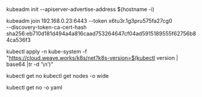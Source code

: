 

kubeadm init --apiserver-advertise-address $(hostname -i)

kubeadm join 192.168.0.23:6443 --token x6tu3r.1g3pru575fa27cg0 \
    --discovery-token-ca-cert-hash sha256:eb710d181d494a4a816caad753264647cf04ad5915189555f62756b84ca536f3  


kubectl apply -n kube-system -f \
    "https://cloud.weave.works/k8s/net?k8s-version=$(kubectl version | base64 |tr -d '\n')"

kubectl get no
kubectl get nodes -o wide

kubectl get no -o yaml







